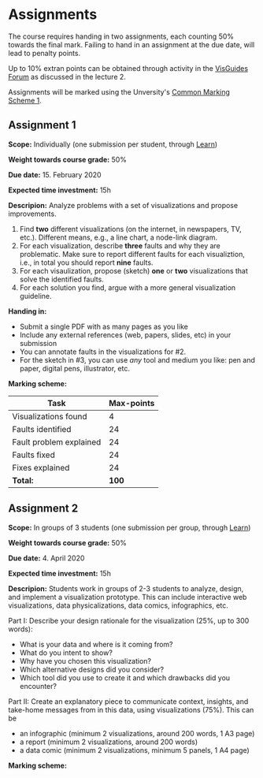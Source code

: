 # Assignments

The course requires handing in two assignments, each counting 50% towards the final mark. Failing to hand in an assignment at the due date, will lead to penalty points. 

Up to 10% extran points can be obtained through activity in the [VisGuides Forum](http://visguides.org) as discussed in the lecture 2.

Assignments will be marked using the Unversity's [Common Marking Scheme 1](https://www.ed.ac.uk/timetabling-examinations/exams/regulations/common-marking-scheme).

## Assignment 1

__Scope:__ Individually (one submission per student, through [Learn](https://www.learn.ed.ac.uk))

__Weight towards course grade:__ 50%

__Due date:__ 15. February 2020

__Expected time investment:__ 15h

__Descripion:__ 
Analyze problems with a set of visualizations and propose improvements. 

1. Find __two__ different visualizations (on the internet, in newspapers, TV, etc.). Different means, e.g., a line chart, a node-link diagram.
2. For each visualization, describe __three__ faults and why they are problematic. Make sure to report different faults for each visualiztion, i.e., in total you should report __nine__ faults. 
3. For each visaulization, propose (sketch) __one__ or __two__ visualizations that solve the identified faults. 
4. For each solution you find, argue with a more general visualization guideline.

__Handing in:__ 
* Submit a single PDF with as many pages as you like
* Include any external references (web, papers, slides, etc) in your submission
* You can annotate faults in the visualizations for #2.
* For the sketch in #3, you can use _any_ tool and medium you like: pen and paper, digital pens, illustrator, etc.


__Marking scheme:__

| Task | Max-points |  
| --- | --- | 
| Visualizations found | 4 |
| Faults identified | 24 |
| Fault problem explained | 24 |
| Faults fixed | 24 |
| Fixes explained | 24 |
| __Total:__ | __100__ |



## Assignment 2

__Scope:__ In groups of 3 students (one submission per group, through [Learn](https://www.learn.ed.ac.uk))

__Weight towards course grade:__ 50%

__Due date:__ 4. April 2020

__Expected time investment:__ 15h

__Descripion:__ Students work in groups of 2-3 students to analyze, design, and implement a visualization prototype. This can include interactive web visualizations, data physicalizations, data comics, infographics, etc. 

Part I: Describe your design rationale for the visualization (25%, up to 300 words):
- What is your data and where is it coming from?
- What do you intent to show?
- Why have you chosen this visualization?
- Which alternative designs did you consider?
- Which tool did you use to create it and which drawbacks did you encounter?

Part II: Create an explanatory piece to communicate context, insights, and take-home messages from in this data, using visualizations (75%). This can be
- an infographic (minimum 2 visualizations, around 200 words, 1 A3 page)
- a report (minimum 2 visualizations, around 200 words)
- a data comic (minimum 2 visualizations, minimum 5 panels, 1 A4 page)
	
__Marking scheme:__


	
